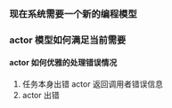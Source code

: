 ### 现在系统需要一个新的编程模型
### actor 模型如何满足当前需要
#### actor 如何优雅的处理错误情况

1. 任务本身出错
actor 返回调用者错误信息
1. actor 出错
